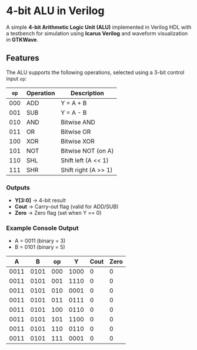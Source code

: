 # 4-bit ALU in Verilog

A simple **4-bit Arithmetic Logic Unit (ALU)** implemented in Verilog HDL with a testbench for simulation using **Icarus Verilog** and waveform visualization in **GTKWave**.

## Features

The ALU supports the following operations, selected using a 3-bit control input `op`:

| `op` | Operation | Description                |
|------|-----------|----------------------------|
| 000  | ADD       | Y = A + B                  |
| 001  | SUB       | Y = A - B                  |
| 010  | AND       | Bitwise AND                |
| 011  | OR        | Bitwise OR                 |
| 100  | XOR       | Bitwise XOR                |
| 101  | NOT       | Bitwise NOT (on A)         |
| 110  | SHL       | Shift left (A << 1)        |
| 111  | SHR       | Shift right (A >> 1)       |

### Outputs
- **Y[3:0]** → 4-bit result  
- **Cout** → Carry-out flag (valid for ADD/SUB)  
- **Zero** → Zero flag (set when Y == 0)  

### Example Console Output
- A = 0011 (binary = 3)
- B = 0101 (binary = 5)
  
|A  |   B  |   op  |  Y   |  Cout | Zero|
|-----|------|------|-------|------|-----|
|0011 | 0101 |  000  |  1000  |   0   |  0|
|0011 | 0101 |  001  |  1110  |   0   |  0|
|0011 | 0101 |  010  |  0001  |   0   |  0|
|0011 | 0101 |  011  |  0111  |   0   |  0|
|0011 | 0101 |  100  |  0110  |   0   |  0|
|0011 | 0101 |  101  |  1100  |   0   |  0|
|0011 | 0101 |  110  |  0110  |   0   |  0|
|0011 | 0101 |  111  |  0001  |   0   |  0|


